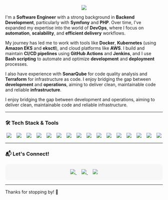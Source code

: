 <p align="center">
<img src="https://capsule-render.vercel.app/api?type=waving&color=0:6a11cb,100:3b8d99&height=150&section=header&text=Hi%20there,%20I'm%20Diego%20Bastidas!&fontSize=32&fontColor=ffffff&fontAlign=middle" />
</p>


I'm a **Software Engineer** with a strong background in **Backend Development**, particularly with **Symfony** and **PHP**. Over time, I've expanded my expertise into the world of **DevOps**, where I focus on **automation**, **scalability**, and **efficient delivery** workflows. 

My journey has led me to work with tools like **Docker**, **Kubernetes** (using **Amazon EKS** and **eksctl**), and cloud platforms like **AWS**. I build and maintain **CI/CD pipelines** using **GitHub Actions** and **Jenkins**, and I use **Bash scripting** to automate and optimize **development** and **deployment** processes. 

I also have experience with **SonarQube** for code quality analysis and **Terraform** for infrastructure as code. I enjoy bridging the gap between **development** and **operations**, aiming to deliver clean, maintainable code and reliable **infrastructure**.


I enjoy bridging the gap between development and operations, aiming to deliver clean, maintainable code and reliable infrastructure.

---

### 🛠️ Tech Stack & Tools

<div align="center" style="display:flex; flex-wrap:wrap; justify-content:center; gap:16px; margin:16px 0;">
  <!-- Backend -->
  <img src="https://img.shields.io/badge/Symfony-000000?style=for-the-badge&logo=symfony&logoColor=white">
  <img src="https://img.shields.io/badge/PHP-777BB4?style=for-the-badge&logo=php&logoColor=white">

  <!-- Databases -->
  <img src="https://img.shields.io/badge/MySQL-005C84?style=for-the-badge&logo=mysql&logoColor=white">
  <img src="https://img.shields.io/badge/MongoDB-47A248?style=for-the-badge&logo=mongodb&logoColor=white">

  <!-- DevOps & Infrastructure -->
  <img src="https://img.shields.io/badge/Git-F05032?style=for-the-badge&logo=git&logoColor=white">
  <img src="https://img.shields.io/badge/Postman-FF6C37?style=for-the-badge&logo=postman&logoColor=white">
  <img src="https://img.shields.io/badge/Docker-2496ED?style=for-the-badge&logo=docker&logoColor=white">
  <img src="https://img.shields.io/badge/Kubernetes-326CE5?style=for-the-badge&logo=kubernetes&logoColor=white">
  <img src="https://img.shields.io/badge/Amazon%20EKS-232F3E?style=for-the-badge&logo=amazonaws&logoColor=white">
  <img src="https://img.shields.io/badge/AWS-FF9900?style=for-the-badge&logo=amazonaws&logoColor=white">
  <img src="https://img.shields.io/badge/GitHub%20Actions-2088FF?style=for-the-badge&logo=githubactions&logoColor=white">
  <img src="https://img.shields.io/badge/Jenkins-D24939?style=for-the-badge&logo=jenkins&logoColor=white">
  <img src="https://img.shields.io/badge/Terraform-623CE4?style=for-the-badge&logo=terraform&logoColor=white">
  <img src="https://img.shields.io/badge/Bash-4EAA25?style=for-the-badge&logo=gnubash&logoColor=white">
  <img src="https://img.shields.io/badge/DevOps-Practices-blue?style=for-the-badge">
  <img src="https://img.shields.io/badge/CI%2FCD-Pipeline-blue?style=for-the-badge">
</div>


---

### 📬 Let's Connect!

<div align="center" style="background: #f7f7f7; padding: 16px; border-radius: 8px;">
  <a href="mailto:diegofernando150@gmail.com" style="margin: 8px;" target="_blank">
    <img src="https://img.shields.io/badge/Email-diegofernando150@gmail.com-red?style=flat-square&logo=gmail" />
  </a>
  <a href="https://wa.me/573045711812" style="margin: 8px;" target="_blank">
    <img src="https://img.shields.io/badge/WhatsApp-Chat-green?style=flat-square&logo=whatsapp" />
  </a>
  <a href="https://www.instagram.com/dfbastidas/" style="margin: 8px;" target="_blank">
    <img src="https://img.shields.io/badge/Instagram-%40dfbastidas-E4405F?style=flat-square&logo=instagram&logoColor=white" />
  </a>
</div>

---

Thanks for stopping by! 🚀
